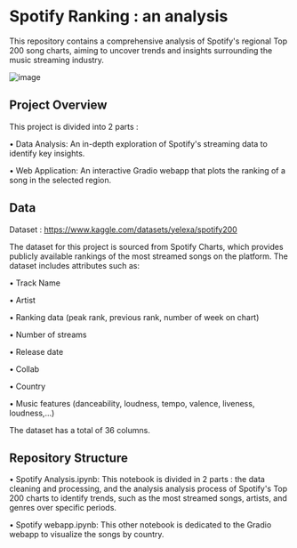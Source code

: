 # Spotify Ranking : an analysis

This repository contains a comprehensive analysis of Spotify's regional Top 200 song charts, aiming to uncover trends and insights surrounding the music streaming industry.

![image](https://github.com/user-attachments/assets/eda1d039-0e91-48a5-8089-7eda3bf2ccdd)

## Project Overview
This project is divided into 2 parts :

• Data Analysis: An in-depth exploration of Spotify's streaming data to identify key insights.

• Web Application: An interactive Gradio webapp that plots the ranking of a song in the selected region.

## Data

Dataset : https://www.kaggle.com/datasets/yelexa/spotify200

The dataset for this project is sourced from Spotify Charts, which provides publicly available rankings of the most streamed songs on the platform. The dataset includes attributes such as:

• Track Name

• Artist

• Ranking data (peak rank, previous rank, number of week on chart)

• Number of streams

• Release date

• Collab

• Country

• Music features (danceability, loudness, tempo, valence, liveness, loudness,...)

The dataset has a total of 36 columns.

## Repository Structure
• Spotify Analysis.ipynb: This notebook is divided in 2 parts : the data cleaning and processing, and the analysis analysis process of Spotify's Top 200 charts
to identify trends, such as the most streamed songs, artists, and genres over specific periods.

• Spotify webapp.ipynb: This other notebook is dedicated to the Gradio webapp to visualize the songs by country.
